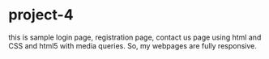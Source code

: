 # project-4
this is sample login page, registration page, contact us page using html and CSS and html5 with media queries. So, my webpages are fully responsive.
